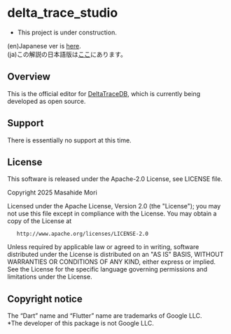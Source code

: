 # delta_trace_studio

* This project is under construction.  

(en)Japanese ver is [here](https://github.com/MasahideMori-SimpleAppli/delta_trace_studio/blob/main/README_JA.md).  
(ja)この解説の日本語版は[ここ](https://github.com/MasahideMori-SimpleAppli/delta_trace_studio/blob/main/README_JA.md)にあります。  

## Overview

This is the official editor for [DeltaTraceDB](https://github.com/MasahideMori-SimpleAppli/delta_trace_db), which is currently being developed as open source.

## Support

There is essentially no support at this time.

## License

This software is released under the Apache-2.0 License, see LICENSE file.

Copyright 2025 Masahide Mori

Licensed under the Apache License, Version 2.0 (the "License");
you may not use this file except in compliance with the License.
You may obtain a copy of the License at

       http://www.apache.org/licenses/LICENSE-2.0

Unless required by applicable law or agreed to in writing, software
distributed under the License is distributed on an "AS IS" BASIS,
WITHOUT WARRANTIES OR CONDITIONS OF ANY KIND, either express or implied.
See the License for the specific language governing permissions and
limitations under the License.

## Copyright notice

The “Dart” name and “Flutter” name are trademarks of Google LLC.  
*The developer of this package is not Google LLC.